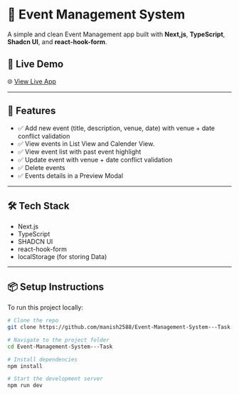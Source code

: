 # 🎉 Event Management System

A simple and clean Event Management app built with **Next,js**, **TypeScript**, **Shadcn UI**, and **react-hook-form**.

## 🚀 Live Demo

🌐 [View Live App](https://event-management-system-task.vercel.app/)

---

## 📌 Features

- ✅ Add new event (title, description, venue, date) with venue + date conflict validation
- ✅ View events in List View and Calender View.
- ✅ View event list with past event highlight
- ✅ Update event with venue + date conflict validation
- ✅ Delete events
- ✅ Events details in a Preview Modal

---

## 🛠️ Tech Stack

- Next.js
- TypeScript
- SHADCN UI
- react-hook-form
- localStorage (for storing Data)

---

## 📦 Setup Instructions

To run this project locally:

```bash
# Clone the repo
git clone https://github.com/manish2588/Event-Management-System---Task.git

# Navigate to the project folder
cd Event-Management-System---Task

# Install dependencies
npm install

# Start the development server
npm run dev
```
